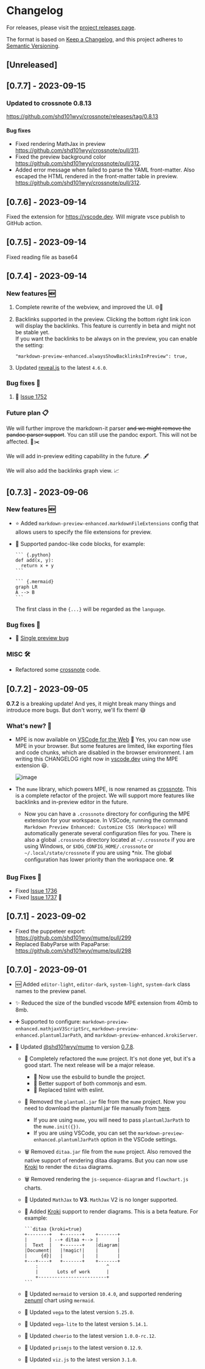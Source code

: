# Changelog

For releases, please visit the [project releases page](https://github.com/shd101wyy/vscode-markdown-preview-enhanced/releases).

The format is based on [Keep a Changelog](https://keepachangelog.com/en/1.0.0/),
and this project adheres to [Semantic Versioning](https://semver.org/spec/v2.0.0.html).

## [Unreleased]

## [0.7.7] - 2023-09-15

### Updated to crossnote 0.8.13

https://github.com/shd101wyy/crossnote/releases/tag/0.8.13

#### Bug fixes

- Fixed rendering MathJax in preview https://github.com/shd101wyy/crossnote/pull/311.
- Fixed the preview background color https://github.com/shd101wyy/crossnote/pull/312.
- Added error message when failed to parse the YAML front-matter. Also escaped the HTML rendered in the front-matter table in preview. https://github.com/shd101wyy/crossnote/pull/312.

## [0.7.6] - 2023-09-14

Fixed the extension for https://vscode.dev.
Will migrate vsce publish to GitHub action.

## [0.7.5] - 2023-09-14

Fixed reading file as base64

## [0.7.4] - 2023-09-14

### New features 🆕

1. Complete rewrite of the webview, and improved the UI. 🌐💅
2. Backlinks supported in the preview. Clicking the bottom right link icon will display the backlinks. This feature is currently in beta and might not be stable yet.  
   If you want the backlinks to be always on in the preview, you can enable the setting:

   ```
   "markdown-preview-enhanced.alwaysShowBacklinksInPreview": true,
   ```

3. Updated [reveal.js](https://revealjs.com/) to the latest `4.6.0`.

### Bug fixes 🐛

1. 🐞 [Issue 1752](https://github.com/shd101wyy/vscode-markdown-preview-enhanced/issues/1752)

### Future plan 📋

We will further improve the markdown-it parser ~~and we might remove the pandoc parser support~~. You can still use the pandoc export. This will not be affected. 📝✂️

We will add in-preview editing capability in the future. 🖋️

We will also add the backlinks graph view. 📈

## [0.7.3] - 2023-09-06

### New features 🆕

- ⭐ Added `markdown-preview-enhanced.markdownFileExtensions` config that allows users to specify the file extensions for preview.
- 🌟 Supported pandoc-like code blocks, for example:

  ````
  ``` {.python}
  def add(x, y):
    return x + y
  ```

  ``` {.mermaid}
  graph LR
  A --> B
  ```
  ````

  The first class in the `{...}` will be regarded as the `language`.

### Bug fixes 🐞

- :bug: [Single preview bug](https://github.com/shd101wyy/vscode-markdown-preview-enhanced/issues/1740)

### MISC 🛠️

- Refactored some [crossnote](https://github.com/shd101wyy/crossnote) code.

## [0.7.2] - 2023-09-05

**0.7.2** is a breaking update! And yes, it might break many things and introduce more bugs. But don't worry, we'll fix them! 😅

### What's new? 🚀

- MPE is now available on [VSCode for the Web](https://vscode.dev) 🥇 Yes, you can now use MPE in your browser. But some features are limited, like exporting files and code chunks, which are disabled in the browser environment. I am writing this CHANGELOG right now in [vscode.dev](https://vscode.dev) using the MPE extension 😃.

  ![image](https://github.com/shd101wyy/vscode-markdown-preview-enhanced/assets/1908863/9222fc77-6bf2-4fd6-bc94-bd8c1953bc24)

- The `mume` library, which powers MPE, is now renamed as [crossnote](https://github.com/shd101wyy/crossnote). This is a complete refactor of the project. We will support more features like backlinks and in-preview editor in the future.
  - Now you can have a `.crossnote` directory for configuring the MPE extension for your workspace. In VSCode, running the command `Markdown Preview Enhanced: Customize CSS (Workspace)` will automatically generate several configuration files for you. There is also a global `.crossnote` directory located at `~/.crossnote` if you are using Windows, or `$XDG_CONFIG_HOME/.crossnote` or `~/.local/state/crossnote` if you are using \*nix. The global configuration has lower priority than the workspace one. 🛠️

### Bug Fixes 🐛

- Fixed [Issue 1736](https://github.com/shd101wyy/vscode-markdown-preview-enhanced/issues/1736)
- Fixed [Issue 1737](https://github.com/shd101wyy/vscode-markdown-preview-enhanced/issues/1737) 🚗

## [0.7.1] - 2023-09-02

- Fixed the puppeteer export: https://github.com/shd101wyy/mume/pull/299
- Replaced BabyParse with PapaParse: https://github.com/shd101wyy/mume/pull/298

## [0.7.0] - 2023-09-01

- 🆕 Added `editor-light`, `editor-dark`, `system-light`, `system-dark` class names to the preview panel.
- ✨ Reduced the size of the bundled vscode MPE extension from 40mb to 8mb.
- ➕ Supported to configure: `markdown-preview-enhanced.mathjaxV3ScriptSrc`, `markdown-preview-enhanced.plantumlJarPath`, and `markdown-preview-enhanced.krokiServer`.
- 🔰 Updated [@shd101wyy/mume](https://github.com/shd101wyy/mume) to version [0.7.8](https://github.com/shd101wyy/mume/pull/297).

  - :robot: Completely refactored the `mume` project. It's not done yet, but it's a good start. The next release will be a major release.
    - 🎉 Now use the esbuild to bundle the project.
    - 🎉 Better support of both commonjs and esm.
    - 🔧 Replaced tslint with eslint.
  - :newspaper: Removed the `plantuml.jar` file from the `mume` project. Now you need to download the plantuml.jar file manually from [here](https://plantuml.com/download).
    - If you are using `mume`, you will need to pass `plantumlJarPath` to the `mume.init({})`.
    - If you are using VSCode, you can set the `markdown-preview-enhanced.plantumlJarPath` option in the VSCode settings.
  - 🗑 Removed `ditaa.jar` file from the `mume` project. Also removed the native support of rendering ditaa diagrams. But you can now use [Kroki](https://kroki.io/) to render the `ditaa` diagrams.
  - 🗑 Removed rendering the `js-sequence-diagram` and `flowchart.js` charts.
  - 🎉 Updated `MathJax` to **V3**. `MathJax` V2 is no longer supported.
  - 🎉 Added [Kroki](https://kroki.io/) support to render diagrams. This is a beta feature. For example:

    ````
    ```ditaa {kroki=true}
    +--------+   +-------+    +-------+
    |        | --+ ditaa +--> |       |
    |  Text  |   +-------+    |diagram|
    |Document|   |!magic!|    |       |
    |     {d}|   |       |    |       |
    +---+----+   +-------+    +-------+
        :                         ^
        |       Lots of work      |
        +-------------------------+
    ```
    ````

  - 🎉 Updated `mermaid` to version `10.4.0`, and supported rendering [zenuml](https://mermaid.js.org/syntax/zenuml.html) chart using `mermaid`.
  - 🎉 Updated `vega` to the latest version `5.25.0`.
  - 🎉 Updated `vega-lite` to the latest version `5.14.1`.
  - 🎉 Updated `cheerio` to the latest version `1.0.0-rc.12`.
  - 🎉 Updated `prismjs` to the latest version `0.12.9`.
  - 🎉 Updated `viz.js` to the latest version `3.1.0`.
